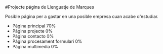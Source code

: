 #Projecte página de Llenguatje de Marques

Posible página per a gastar en una posible empresa cuan acabe d'estudiar.

- Página principal 70%
- Página projecte 0%
- Página contacto 0%
- Página procesament formulari 0%
- Página multimedia 0%
